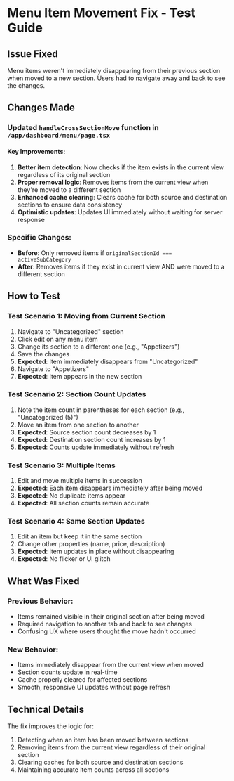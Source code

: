 # Menu Item Movement Fix - Test Guide

## Issue Fixed
Menu items weren't immediately disappearing from their previous section when moved to a new section. Users had to navigate away and back to see the changes.

## Changes Made

### Updated `handleCrossSectionMove` function in `/app/dashboard/menu/page.tsx`

#### Key Improvements:
1. **Better item detection**: Now checks if the item exists in the current view regardless of its original section
2. **Proper removal logic**: Removes items from the current view when they're moved to a different section
3. **Enhanced cache clearing**: Clears cache for both source and destination sections to ensure data consistency
4. **Optimistic updates**: Updates UI immediately without waiting for server response

### Specific Changes:
- **Before**: Only removed items if `originalSectionId === activeSubCategory`
- **After**: Removes items if they exist in current view AND were moved to a different section

## How to Test

### Test Scenario 1: Moving from Current Section
1. Navigate to "Uncategorized" section
2. Click edit on any menu item
3. Change its section to a different one (e.g., "Appetizers")
4. Save the changes
5. **Expected**: Item immediately disappears from "Uncategorized"
6. Navigate to "Appetizers"
7. **Expected**: Item appears in the new section

### Test Scenario 2: Section Count Updates
1. Note the item count in parentheses for each section (e.g., "Uncategorized (5)")
2. Move an item from one section to another
3. **Expected**: Source section count decreases by 1
4. **Expected**: Destination section count increases by 1
5. **Expected**: Counts update immediately without refresh

### Test Scenario 3: Multiple Items
1. Edit and move multiple items in succession
2. **Expected**: Each item disappears immediately after being moved
3. **Expected**: No duplicate items appear
4. **Expected**: All section counts remain accurate

### Test Scenario 4: Same Section Updates
1. Edit an item but keep it in the same section
2. Change other properties (name, price, description)
3. **Expected**: Item updates in place without disappearing
4. **Expected**: No flicker or UI glitch

## What Was Fixed

### Previous Behavior:
- Items remained visible in their original section after being moved
- Required navigation to another tab and back to see changes
- Confusing UX where users thought the move hadn't occurred

### New Behavior:
- Items immediately disappear from the current view when moved
- Section counts update in real-time
- Cache properly cleared for affected sections
- Smooth, responsive UI updates without page refresh

## Technical Details

The fix improves the logic for:
1. Detecting when an item has been moved between sections
2. Removing items from the current view regardless of their original section
3. Clearing caches for both source and destination sections
4. Maintaining accurate item counts across all sections